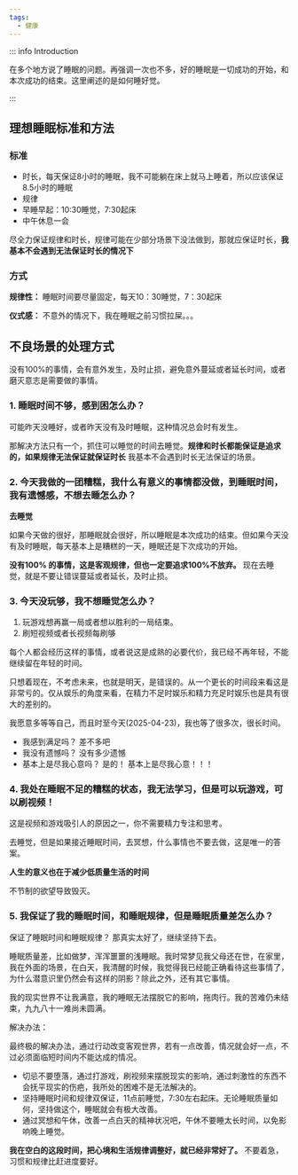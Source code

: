 ```yaml
---
tags:
  - 健康
---
```


::: info Introduction

在多个地方说了睡眠的问题。再强调一次也不多，好的睡眠是一切成功的开始，和本次成功的结束。这里阐述的是如何睡好觉。

:::

## 理想睡眠标准和方法

### 标准

-  时长，每天保证8小时的睡眠，我不可能躺在床上就马上睡着，所以应该保证8.5小时的睡眠
-  规律
  - 早睡早起：10:30睡觉，7:30起床
  - 中午休息一会

尽全力保证规律和时长，规律可能在少部分场景下没法做到，那就应保证时长，**我基本不会遇到无法保证时长的情况下**


### 方式

**规律性：** 睡眠时间要尽量固定，每天10：30睡觉，7：30起床

**仪式感：** 不意外的情况下，我在睡眠之前习惯拉屎。。。


## 不良场景的处理方式

没有100%的事情，会有意外发生，及时止损，避免意外蔓延或者延长时间，或者磨灭意志是需要做的事情。


### 1. 睡眠时间不够，感到困怎么办？

可能昨天没睡好，或者昨天没有及时睡眠，这种情况总会时有发生。

那解决方法只有一个，抓住可以睡觉的时间去睡觉。**规律和时长都能保证是追求的，如果规律无法保证就保证时长** 我基本不会遇到时长无法保证的场景。

### 2. 今天我做的一团糟糕，我什么有意义的事情都没做，到睡眠时间，我有遗憾感，不想去睡怎么办？

**去睡觉**

如果今天做的很好，那睡眠就会很好，所以睡眠是本次成功的结束。但如果今天没有及时睡眠，每天基本上是糟糕的一天，睡眠还是下次成功的开始。

**没有100% 的事情，这是客观规律，但也一定要追求100%不放弃。** 现在去睡觉，就是不要让错误蔓延或者延长，及时止损。

### 3. 今天没玩够，我不想睡觉怎么办？

1. 玩游戏想再赢一局或者想以胜利的一局结束。
2. 刷短视频或者长视频每刷够

每个人都会经历这样的事情，或者说这是成熟的必要代价，我已经不再年轻，不能继续留在年轻的时间。

只想着现在，不考虑未来，也就是明天，是错误的。从一个更长的时间段来看这是非常亏的。仅从娱乐的角度来看，在精力不足时娱乐和精力充足时娱乐也是具有很大的差别的。

我愿意多等等自己，而且时至今天(2025-04-23)，我也等了很多次，很长时间。

- 我感到满足吗？ 差不多吧
- 我没有遗憾吗？ 没有多少遗憾
- 基本上是尽我心意吗？ 是的！ 基本上是尽我心意！！！


### 4. 我处在睡眠不足的糟糕的状态，我无法学习，但是可以玩游戏，可以刷视频！

这是视频和游戏吸引人的原因之一，你不需要精力专注和思考。

去睡觉，但是如果接近睡眠时间，去冥想，什么事情也不要去做，这是唯一的答案。

**人生的意义也在于减少低质量生活的时间**

不节制的欲望导致毁灭。


### 5. 我保证了我的睡眠时间，和睡眠规律，但是睡眠质量差怎么办？

保证了睡眠时间和睡眠规律？ 那真实太好了，继续坚持下去。

睡眠质量差，比如做梦，浑浑噩噩的浅睡眠。我时常梦见我父母还在世，在家里，我在外面的场景，在白天，我清醒的时候，我觉得我已经能正确看待这些事情了，为什么潜意识里仍然会有这样的阴影？除此之外，还有其它事情。

我的现实世界不让我满意，我的睡眠无法摆脱它的影响，拖肉行。我的苦难仍未结束，九九八十一难尚未圆满。

解决办法：

最终极的解决办法，通过行动改变客观世界，若有一点改善，情况就会好一点，不过必须面临短时间内不能达成的情况。


- 切忌不要堕落，通过打游戏，刷视频来摆脱现实的影响，通过刺激性的东西不会抚平现实的伤疤，我所处的困难不是无法解决的。
- 坚持睡眠时间和规律双保证，11点前睡觉，7:30左右起床。无论睡眠质量如何，坚持做这个，睡眠就会有极大改善。
- 通过冥想和午休，改善一点白天的精神状况吧，午休不要睡太长时间，以免影响晚上睡觉。


**我在空白的这段时间，把心境和生活规律调整好，就已经非常好了。** 不要着急，习惯和规律比赶进度要好。
